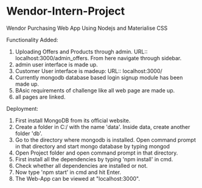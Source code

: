 # Wendor-Intern-Project

Wendor Purchasing Web App Using Nodejs and Materialise CSS

Functionality Added:
1. Uploading Offers and Products through admin. URL::  localhost:3000/admin_offers. From here navigate through sidebar.
2. admin user interface is made up.
3. Customer User interface is madeup: URL:: localhost:3000/
4. Currently mongodb database based login signup module has been made up.
5. BAsic requirements of challenge like all web page are made up.
6. all pages are linked.

Deployment:

1. First install MongoDB from its official website.
2. Create a folder in C:/ with the name 'data'. Inside data, create another folder 'db'.
3. Go to the directory where mongodb is installed. Open command prompt in that directory and start mongo database by typing mongod
4. Open Project folder and open command prompt in that directory.
5. First install all the dependencies by typing 'npm install' in cmd.
6. Check whether all dependencies are installed or not.
7. Now type 'npm start' in cmd and hit Enter.
8. The Web-App can be viewed at "localhost:3000".
